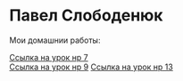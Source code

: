 # Павел Слободенюк
Мои домашнии работы:  


[Ссылка на урок нр 7](https://advertech.github.io/Lesson_12/Index.html "Ссылка на урок нр 7")  
[Ссылка на урок нр 9](https://advertech.github.io/Lesson_9/Index.html "Ссылка на урок нр 9")
[Ссылка на урок нр 13](https://advertech.github.io/Lesson_13/Index.html "Ссылка на урок нр 13")    
